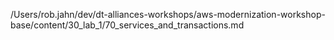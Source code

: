 /Users/rob.jahn/dev/dt-alliances-workshops/aws-modernization-workshop-base/content/30_lab_1/70_services_and_transactions.md